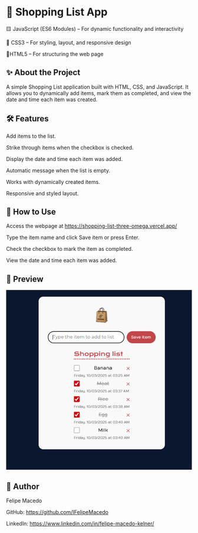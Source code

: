 # 🛒 Shopping List App

🟨 JavaScript (ES6 Modules) – For dynamic functionality and interactivity

🎨 CSS3 – For styling, layout, and responsive design

📄HTML5 – For structuring the web page

## ✨ About the Project

A simple Shopping List application built with HTML, CSS, and JavaScript.
It allows you to dynamically add items, mark them as completed, and view the date and time each item was created.

## 🛠 Features

Add items to the list.

Strike through items when the checkbox is checked.

Display the date and time each item was added.

Automatic message when the list is empty.

Works with dynamically created items.

Responsive and styled layout.


## 🚀 How to Use

Access the webpage at https://shopping-list-three-omega.vercel.app/

Type the item name and click Save item or press Enter.

Check the checkbox to mark the item as completed.

View the date and time each item was added.

## 📸 Preview

![Preview of the app](./assets/preview.png)



## 📝 Author

Felipe Macedo

GitHub: https://github.com/IFelipeMacedo

LinkedIn: https://www.linkedin.com/in/felipe-macedo-kelner/

